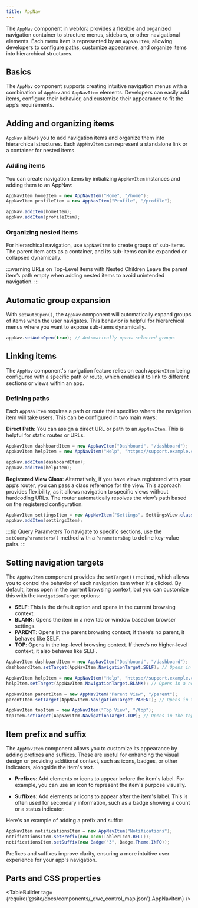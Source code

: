 ```yaml
---
title: AppNav
---
```


<DocChip chip="shadow" />

<DocChip chip="name" label="dwc-app-nav" />

<DocChip chip="name" label="dwc-app-nav-item" />

<JavadocLink type="appnav" location="com/webforj/component/appnav/AppNav" top='true'/> 

The `AppNav` component in webforJ provides a flexible and organized navigation container to structure menus, sidebars, or other navigational elements. Each menu item is represented by an `AppNavItem`, allowing developers to configure paths, customize appearance, and organize items into hierarchical structures.

## Basics

The `AppNav` component supports creating intuitive navigation menus with a combination of `AppNav` and `AppNavItem` elements. Developers can easily add items, configure their behavior, and customize their appearance to fit the app’s requirements.

<AppLayoutViewer 
path='https://demo.webforj.com/webapp/controlsamples/appnav?'  
javaE='https://raw.githubusercontent.com/webforj/webforj-docs-samples/refs/heads/main/src/main/java/com/webforj/samples/views/appnav/AppNavView.java'
height='200px'
/>

## Adding and organizing items

`AppNav` allows you to add navigation items and organize them into hierarchical structures. Each `AppNavItem` can represent a standalone link or a container for nested items.

### Adding items

You can create navigation items by initializing `AppNavItem` instances and adding them to an AppNav:

```java
AppNavItem homeItem = new AppNavItem("Home", "/home");
AppNavItem profileItem = new AppNavItem("Profile", "/profile");

appNav.addItem(homeItem);
appNav.addItem(profileItem);
```

### Organizing nested items

For hierarchical navigation, use `AppNavItem` to create groups of sub-items. The parent item acts as a container, and its sub-items can be expanded or collapsed dynamically.

:::warning URLs on Top-Level Items with Nested Children 
Leave the parent item’s path empty when adding nested items to avoid unintended navigation.
:::

<AppLayoutViewer 
path='https://demo.webforj.com/webapp/controlsamples/appnavhierarchy?'  
javaE='https://raw.githubusercontent.com/webforj/webforj-docs-samples/refs/heads/main/src/main/java/com/webforj/samples/views/appnav/AppNavHierarchyView.java'
height='200px'
/>

## Automatic group expansion
With `setAutoOpen()`, the `AppNav` component will automatically expand groups of items when the user navigates. This behavior is helpful for hierarchical menus where you want to expose sub-items dynamically.

```java
appNav.setAutoOpen(true); // Automatically opens selected groups
```

## Linking items

The `AppNav` component's navigation feature relies on each `AppNavItem` being configured with a specific path or route, which enables it to link to different sections or views within an app. 

### Defining paths

Each `AppNavItem` requires a path or route that specifies where the navigation item will take users. This can be configured in two main ways:

**Direct Path**: You can assign a direct URL or path to an `AppNavItem`. This is helpful for static routes or URLs.

```java
AppNavItem dashboardItem = new AppNavItem("Dashboard", "/dashboard");
AppNavItem helpItem = new AppNavItem("Help", "https://support.example.com");

appNav.addItem(dashboardItem);
appNav.addItem(helpItem);
```

**Registered View Class**: Alternatively, if you have views registered with your app’s router, you can pass a class reference for the view. This approach provides flexibility, as it allows navigation to specific views without hardcoding URLs. The router automatically resolves the view’s path based on the registered configuration.

```java
AppNavItem settingsItem = new AppNavItem("Settings", SettingsView.class);
appNav.addItem(settingsItem);
```

:::tip Query Parameters
To navigate to specific sections, use the `setQueryParameters()` method with a `ParametersBag` to define key-value pairs. 
:::
 

## Setting navigation targets

The `AppNavItem` component provides the `setTarget()` method, which allows you to control the behavior of each navigation item when it's clicked. By default, items open in the current browsing context, but you can customize this with the `NavigationTarget` options:

- **SELF**: This is the default option and opens in the current browsing context.
- **BLANK**: Opens the item in a new tab or window based on browser settings.
- **PARENT**: Opens in the parent browsing context; if there’s no parent, it behaves like SELF.
- **TOP**: Opens in the top-level browsing context. If there’s no higher-level context, it also behaves like SELF.

```java
AppNavItem dashboardItem = new AppNavItem("Dashboard", "/dashboard");
dashboardItem.setTarget(AppNavItem.NavigationTarget.SELF); // Opens in the current view

AppNavItem helpItem = new AppNavItem("Help", "https://support.example.com");
helpItem.setTarget(AppNavItem.NavigationTarget.BLANK); // Opens in a new tab

AppNavItem parentItem = new AppNavItem("Parent View", "/parent");
parentItem.setTarget(AppNavItem.NavigationTarget.PARENT); // Opens in the parent context

AppNavItem topItem = new AppNavItem("Top View", "/top");
topItem.setTarget(AppNavItem.NavigationTarget.TOP); // Opens in the top-level context
```

## Item prefix and suffix

The `AppNavItem` component allows you to customize its appearance by adding prefixes and suffixes. These are useful for enhancing the visual design or providing additional context, such as icons, badges, or other indicators, alongside the item's text.

- **Prefixes**: Add elements or icons to appear before the item's label. For example, you can use an icon to represent the item's purpose visually.

- **Suffixes**: Add elements or icons to appear after the item's label. This is often used for secondary information, such as a badge showing a count or a status indicator.

Here's an example of adding a prefix and suffix:

```java
AppNavItem notificationsItem = new AppNavItem("Notifications");
notificationsItem.setPrefix(new Icon(TablerIcon.BELL));
notificationsItem.setSuffix(new Badge("3", Badge.Theme.INFO));
```

Prefixes and suffixes improve clarity, ensuring a more intuitive user experience for your app's navigation.

## Parts and CSS properties

<TableBuilder tag={require('@site/docs/components/_dwc_control_map.json').AppNavItem} />
